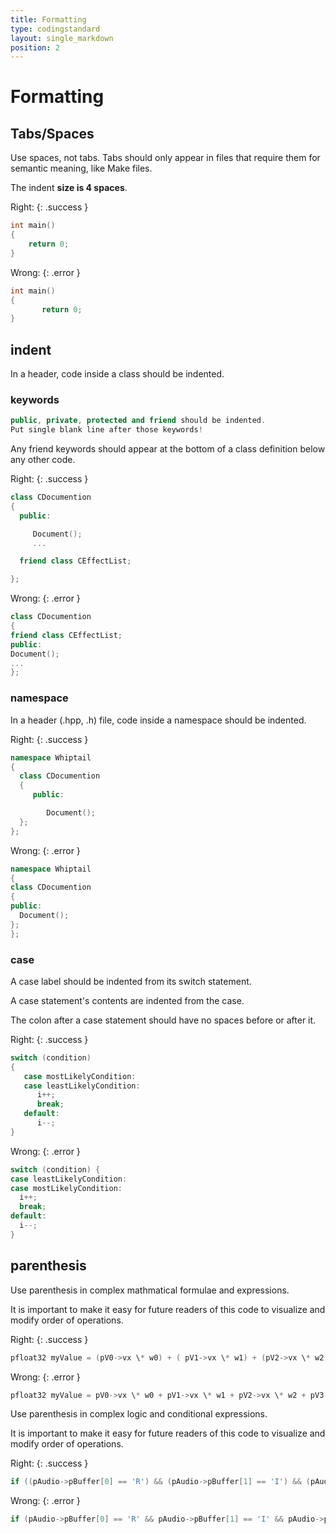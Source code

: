 ```yaml
---
title: Formatting
type: codingstandard
layout: single_markdown
position: 2
---
```

# Formatting

## Tabs/Spaces

Use spaces, not tabs. Tabs should only appear in files that require them for semantic meaning, like Make files.

The indent **size is 4 spaces**.

Right:
{: .success }

```cpp
int main()
{
    return 0;
}
```

Wrong:
{: .error }

```cpp
int main() 
{
       return 0;
}
```

## indent

In a header, code inside a class should be indented.

### keywords

```cpp
public, private, protected and friend should be indented.
Put single blank line after those keywords!
```

Any friend keywords should appear at the bottom of a class definition below any other code.

Right:
{: .success }

```cpp
class CDocumention
{
  public:

     Document();
     ...

  friend class CEffectList;

};
```

Wrong:
{: .error }

```cpp
class CDocumention
{
friend class CEffectList;
public:
Document();
...
};
```

### namespace

In a header (.hpp, .h) file, code inside a namespace should be indented.

Right:
{: .success }

```cpp
namespace Whiptail
{
  class CDocumention
  {
     public:

        Document();
  };
};
```

Wrong:
{: .error }

```cpp
namespace Whiptail
{
class CDocumention
{
public:
  Document();
};
};
```

### case

A case label should be indented from its switch statement.

A case statement's contents are indented from the case.

The colon after a case statement should have no spaces before or after it.

Right:
{: .success }

```cpp
switch (condition)
{
   case mostLikelyCondition:
   case leastLikelyCondition:
      i++;
      break;
   default:
      i--;
}
```

Wrong:
{: .error }

```cpp
switch (condition) {
case leastLikelyCondition:
case mostLikelyCondition:
  i++;
  break;
default:
  i--;
}
```

## parenthesis

Use parenthesis in complex mathmatical formulae and expressions.

It is important to make it easy for future readers of this code to visualize and modify order of operations.

Right:
{: .success }

```cpp
pfloat32 myValue = (pV0->vx \* w0) + ( pV1->vx \* w1) + (pV2->vx \* w2) + (pV3->vx \* w3);
```

Wrong:
{: .error }

```cpp
pfloat32 myValue = pV0->vx \* w0 + pV1->vx \* w1 + pV2->vx \* w2 + pV3->vx \* w3;
```

Use parenthesis in complex logic and conditional expressions.

It is important to make it easy for future readers of this code to visualize and modify order of operations.

Right:
{: .success }

```cpp
if ((pAudio->pBuffer[0] == 'R') && (pAudio->pBuffer[1] == 'I') && (pAudio->pBuffer[2] == 'F') && (pAudio->pBuffer[3] == 'F'))
```

Wrong:
{: .error }

```cpp
if (pAudio->pBuffer[0] == 'R' && pAudio->pBuffer[1] == 'I' && pAudio->pBuffer[2] == 'F' && pAudio->pBuffer[3] == 'F')
```
